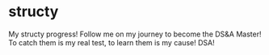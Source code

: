 # structy
My structy progress! Follow me on my journey to become the DS&A Master! To catch them is my real test, to learn them is my cause! DSA!
